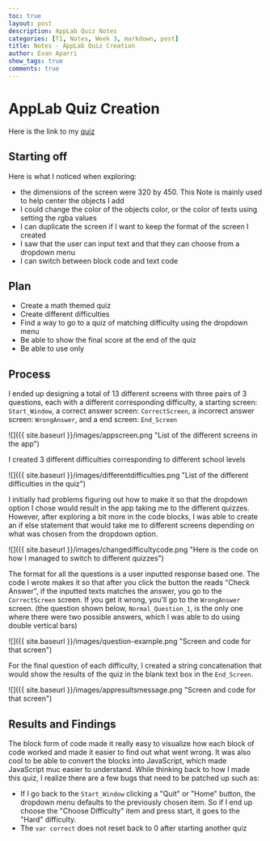 ```yaml
---
toc: true
layout: post
description: AppLab Quiz Notes
categories: [T1, Notes, Week 3, markdown, post]
title: Notes - AppLab Quiz Creation
author: Evan Aparri
show_tags: true
comments: true
---
```


# AppLab Quiz Creation

Here is the link to my [quiz](https://studio.code.org/projects/applab/5_onrC4AXLX0LVnWsf8bupLPLI6vCGO9nh-xtGI9vmU)

## Starting off

Here is what I noticed when exploring:
- the dimensions of the screen were 320 by 450. This Note is mainly used to help center the objects I add
- I could change the color of the objects color, or the color of texts using setting the rgba values
- I can duplicate the screen if I want to keep the format of the screen I created
- I saw that the user can input text and that they can choose from a dropdown menu
- I can switch between block code and text code

## Plan

- Create a math themed quiz
- Create different difficulties
- Find a way to go to a quiz of matching difficulty using the dropdown menu
- Be able to show the final score at the end of the quiz
- Be able to use only

## Process

I ended up designing a total of 13 different screens with three pairs of 3 questions, each with a different corresponding difficulty, a starting screen: `Start_Window`, a correct answer screen: `CorrectScreen`, a incorrect answer screen: `WrongAnswer`, and a end screen: `End_Screen`

![]({{ site.baseurl }}/images/appscreen.png "List of the different screens in the app")

I created 3 different difficulties corresponding to different school levels

![]({{ site.baseurl }}/images/differentdifficulties.png "List of the different difficulties in the quiz")

I initially had problems figuring out how to make it so that the dropdown option I chose would result in the app taking me to the different quizzes. However, after exploring a bit more in the code blocks, I was able to create an if else statement that would take me to different screens depending on what was chosen from the dropdown option.

![]({{ site.baseurl }}/images/changedifficultycode.png "Here is the code on how I managed to switch to different quizzes")

The format for all the questions is a user inputted response based one. The code I wrote makes it so that after you click the button the reads "Check Answer", if the inputted texts matches the answer, you go to the `CorrectScreen` screen. If you get it wrong, you'll go to the `WrongAnswer` screen. (the question shown below, `Normal_Question_1`, is the only one where there were two possible answers, which I was able to do using double vertical bars)

![]({{ site.baseurl }}/images/question-example.png "Screen and code for that screen")

For the final question of each difficulty, I created a string concatenation that would show the results of the quiz in the blank text box in the `End_Screen`.

![]({{ site.baseurl }}/images/appresultsmessage.png "Screen and code for that screen")


## Results and Findings

The block form of code made it really easy to visualize how each block of code worked and made it easier to find out what went wrong. It was also cool to be able to convert the blocks into JavaScript, which made JavaScript muc easier to understand. While thinking back to how I made this quiz, I realize there are a few bugs that need to be patched up such as:
- If I go back to the `Start_Window` clicking a "Quit" or "Home" button, the dropdown menu defaults to the previously chosen item. So if I end up choose the "Choose Difficulty" item and press start, it goes to the "Hard" difficulty.
- The `var correct` does not reset back to 0 after starting another quiz